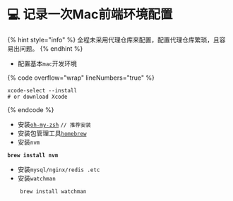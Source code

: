 # 💻 记录一次Mac前端环境配置

{% hint style="info" %}
全程未采用代理仓库来配置，配置代理仓库繁琐，且容易出问题。
{% endhint %}

* 配置基本`mac`开发环境

{% code overflow="wrap" lineNumbers="true" %}
```shell
xcode-select --install
# or download Xcode
```
{% endcode %}

* 安装[`oh-my-zsh`](https://ohmyz.sh/#install) `// 推荐安装`&#x20;
* 安装包管理工具[`homebrew`](https://brew.sh/)
* 安装`nvm`

<pre class="language-shell" data-overflow="wrap" data-line-numbers><code class="lang-shell"><strong>brew install nvm
</strong></code></pre>

* 安装`mysql/nginx/redis .etc`
* 安装`watchman`

```shell
    brew install watchman
```



